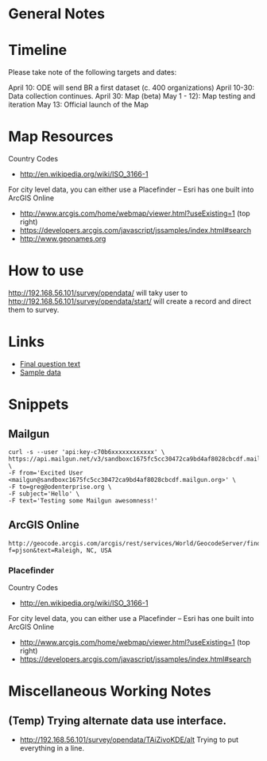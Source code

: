 General Notes
=============

# Timeline

Please take note of the following targets and dates:

April 10: ODE will send BR a first dataset (c. 400 organizations) 
April 10-30: Data collection continues.
April 30: Map (beta)
May 1 - 12): Map testing and iteration
May 13: Official launch of the Map

# Map Resources
Country Codes
- http://en.wikipedia.org/wiki/ISO_3166-1

For city level data, you can either use a Placefinder – Esri has one built into ArcGIS Online
- http://www.arcgis.com/home/webmap/viewer.html?useExisting=1 (top right)
- https://developers.arcgis.com/javascript/jssamples/index.html#search
- http://www.geonames.org


# How to use

http://192.168.56.101/survey/opendata/ will taky user to http://192.168.56.101/survey/opendata/start/
will create a record and direct them to survey.

# Links 
- [Final question text](https://docs.google.com/a/odenterprise.org/document/d/1kULpKCE5lIuQ3oWBKzWOYFnGgudKPE3R9xeeix86zrs/edit)
- [Sample data](https://docs.google.com/a/odenterprise.org/spreadsheets/d/1I7rVX0y-ligniOMlFFZG4jYTiOML7DEACk_ARrbExjk/edit#gid=1692297685)

# Snippets

## Mailgun

```
curl -s --user 'api:key-c70b6xxxxxxxxxxxx' \
https://api.mailgun.net/v3/sandboxc1675fc5cc30472ca9bd4af8028cbcdf.mailgun.org/messages \
-F from='Excited User <mailgun@sandboxc1675fc5cc30472ca9bd4af8028cbcdf.mailgun.org>' \
-F to=greg@odenterprise.org \
-F subject='Hello' \
-F text='Testing some Mailgun awesomness!'
```

## ArcGIS Online
```
http://geocode.arcgis.com/arcgis/rest/services/World/GeocodeServer/find?f=pjson&text=Raleigh, NC, USA
```

### Placefinder

Country Codes
- http://en.wikipedia.org/wiki/ISO_3166-1

For city level data, you can either use a Placefinder – Esri has one built into ArcGIS Online
- http://www.arcgis.com/home/webmap/viewer.html?useExisting=1 (top right)
- https://developers.arcgis.com/javascript/jssamples/index.html#search


# Miscellaneous Working Notes

## (Temp) Trying alternate data use interface.
- http://192.168.56.101/survey/opendata/TAiZivoKDE/alt
Trying to put everything in a line.




